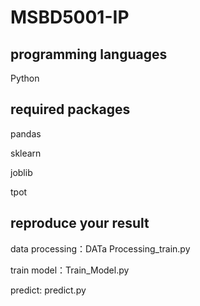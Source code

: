 # MSBD5001-IP

## programming languages
Python

## required packages
pandas

sklearn

joblib

tpot

## reproduce your result
data processing：DATa Processing_train.py

train model：Train_Model.py

predict: predict.py


